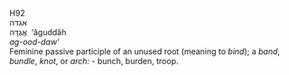 <body>
  <p>H92<br>  אגדּה  <br> אֲגֻדָּה  ‎  ‘ăguddâh  <br><i>ag-ood-daw‘ </i><br>Feminine passive participle of an unused root (meaning to <i>bind</i>); a <i>band</i>, <i>bundle</i>, <i>knot</i>, or <i>arch: - </i>bunch, burden, troop.<br></p>
 </body>